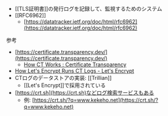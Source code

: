 - [[TLS証明書]]の発行ログを記録して、監視するためのシステム
- [[RFC6962]]
	- [https://datatracker.ietf.org/doc/html/rfc6962](https://datatracker.ietf.org/doc/html/rfc6962)

参考
- [https://certificate.transparency.dev/](https://certificate.transparency.dev/)
	- [How CT Works : Certificate Transparency](https://certificate.transparency.dev/howctworks/)
- [How Let's Encrypt Runs CT Logs - Let's Encrypt](https://letsencrypt.org/2019/11/20/how-le-runs-ct-logs)
- CTログのデータストアの実装: [[Trillian]]
	- [[Let's Encrypt]]で採用されている
- [https://crt.sh](https://crt.sh)などログ検索サービスもある
	- 例: [https://crt.sh/?q=www.kekeho.net](https://crt.sh/?q=www.kekeho.net)
